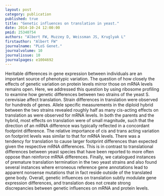 ```yaml
---
layout: post
category: publication
published: true
title: "Genetic influences on translation in yeast."
date: 2014-10-24 12:00:00
pmid: 25340754
authors: "Albert FW, Muzzey D, Weissman JS, Kruglyak L"
firstauthor: "Albert FW"
journalname: "PLoS Genet."
journalvolume: 10
journalissue: 10
journalpages: e1004692
---
```


Heritable differences in gene expression between individuals are an important source of phenotypic variation. The question of how closely the effects of genetic variation on protein levels mirror those on mRNA levels remains open. Here, we addressed this question by using ribosome profiling to examine how genetic differences between two strains of the yeast S. cerevisiae affect translation. Strain differences in translation were observed for hundreds of genes. Allele specific measurements in the diploid hybrid between the two strains revealed roughly half as many cis-acting effects on translation as were observed for mRNA levels. In both the parents and the hybrid, most effects on translation were of small magnitude, such that the direction of an mRNA difference was typically reflected in a concordant footprint difference. The relative importance of cis and trans acting variation on footprint levels was similar to that for mRNA levels. There was a tendency for translation to cause larger footprint differences than expected given the respective mRNA differences. This is in contrast to translational differences between yeast species that have been reported to more often oppose than reinforce mRNA differences. Finally, we catalogued instances of premature translation termination in the two yeast strains and also found several instances where erroneous reference gene annotations lead to apparent nonsense mutations that in fact reside outside of the translated gene body. Overall, genetic influences on translation subtly modulate gene expression differences, and translation does not create strong discrepancies between genetic influences on mRNA and protein levels.

